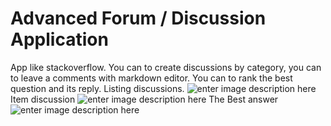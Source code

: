 # Advanced Forum / Discussion Application
App like stackoverflow. You can to create discussions by category, you can to leave a comments with markdown editor. You can to rank the best question and its reply.
Listing discussions.
![enter image description here](https://farm5.staticflickr.com/4602/25651925727_fbd5e2be03.jpg)
Item discussion
![enter image description here](https://farm5.staticflickr.com/4746/39626993745_d90704e274.jpg)
The Best answer
![enter image description here](https://farm5.staticflickr.com/4743/25651925877_af5e1ba497.jpg)

